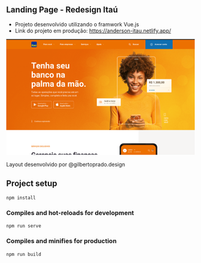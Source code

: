 ## Landing Page - Redesign Itaú

- Projeto desenvolvido utilizando o framwork Vue.js
- Link do projeto em produção: https://anderson-itau.netlify.app/

<p align="center">
  <img src="/src/assets/img/itau.print.png">
</p>

Layout desenvolvido por @gilbertoprado.design

## Project setup
```
npm install
```

### Compiles and hot-reloads for development
```
npm run serve
```

### Compiles and minifies for production
```
npm run build
```
